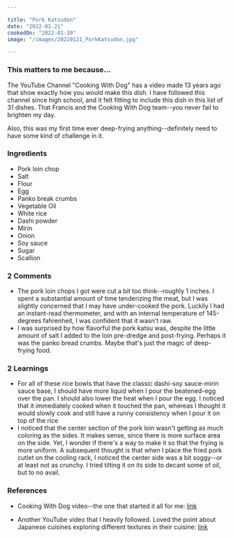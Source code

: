 ```yaml
---

title: "Pork Katsudon"
date: "2022-01-21"
cookedOn: "2022-01-10"
image: "/images/20220121_PorkKatsudon.jpg"

---
```


### This matters to me because...
The YouTube Channel "Cooking With Dog" has a video made 13 years ago that show exactly how you would make this dish. I have followed this channel since high school, and it felt fitting to include this dish in this list of 31 dishes. That Francis and the Cooking With Dog team--you never fail to brighten my day. 

Also, this was my first time ever deep-frying anything--definitely need to have some kind of challenge in it. 

### Ingredients
* Pork loin chop
* Salt
* Flour
* Egg
* Panko break crumbs
* Vegetable Oil
* White rice
* Dashi powder
* Mirin
* Onion
* Soy sauce
* Sugar
* Scallion


### 2 Comments
* The pork loin chops I got were cut a bit too think--roughly 1 inches. I spent a substantial amount of time tenderizing the meat, but I was slightly concerned that I may have under-cooked the pork. Luckily I had an instant-read thermometer, and with an internal temperature of 145-degrees fahrenheit, I was confident that it wasn't raw. 
* I was surprised by how flavorful the pork katsu was, despite the little amount of salt I added to the loin pre-dredge and post-frying. Perhaps it was the panko bread crumbs. Maybe that's just the magic of deep-frying food.

### 2 Learnings
* For all of these rice bowls that have the classic dashi-soy sauce-mirin sauce base, I should have more liquid when I pour the beatened-egg over the pan. I should also lower the heat when I pour the egg. I noticed that it immediately cooked when it touched the pan, whereas I thought it would slowly cook and still have a runny consistency when I pour it on top of the rice
* I noticed that the center section of the pork loin wasn't getting as much coloring as the sides. It makes sense, since there is more surface area on the side. Yet, I wonder if there's a way to make it so that the frying is more uniform. A subsequent thought is that when I place the fried pork cutlet on the cooling rack, I noticed the center side was a bit soggy--or at least not as crunchy. I tried tilting it on its side to decant some of oil, but to no avail. 
  

### References

- Cooking With Dog video--the one that started it all for me: [link](https://www.youtube.com/watch?v=klFyrnrUSck&ab_channel=CookingwithDog) 

- Another YouTube video that I heavily followed. Loved the point about Japanese cuisines exploring different textures in their cuisine: [link](https://www.youtube.com/watch?v=voE-MBJqBVk&ab_channel=AdamLiaw) 
